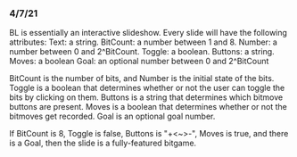 ### 4/7/21

BL is essentially an interactive slideshow. Every slide will have the following attributes:
Text: a string.
BitCount: a number between 1 and 8.
Number: a number between 0 and 2^BitCount.
Toggle: a boolean.
Buttons: a string.
Moves: a boolean
Goal: an optional number between 0 and 2^BitCount

BitCount is the number of bits, and Number is the initial state of the bits. Toggle is a boolean that determines whether or not the user can toggle the bits by clicking on them. Buttons is a string that determines which bitmove buttons are present. Moves is a boolean that determines whether or not the bitmoves get recorded. Goal is an optional goal number.

If BitCount is 8, Toggle is false, Buttons is "+<~>-", Moves is true, and there is a Goal, then the slide is a fully-featured bitgame. 